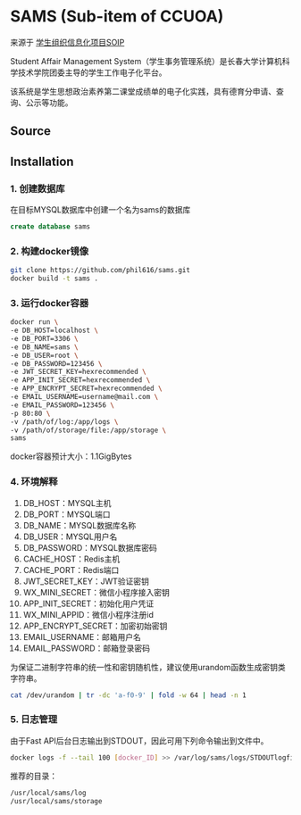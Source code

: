 # SAMS (Sub-item of CCUOA)

来源于 [学生组织信息化项目SOIP](https://github.com/ccujsj/soip)

Student Affair Management System（学生事务管理系统）是长春大学计算机科学技术学院团委主导的学生工作电子化平台。

该系统是学生思想政治素养第二课堂成绩单的电子化实践，具有德育分申请、查询、公示等功能。

## Source

## Installation

### 1. 创建数据库
在目标MYSQL数据库中创建一个名为sams的数据库

```sql
create database sams
```
### 2. 构建docker镜像
```bash
git clone https://github.com/phil616/sams.git
docker build -t sams .
```

### 3. 运行docker容器
```bash
docker run \
-e DB_HOST=localhost \
-e DB_PORT=3306 \
-e DB_NAME=sams \
-e DB_USER=root \
-e DB_PASSWORD=123456 \
-e JWT_SECRET_KEY=hexrecommended \
-e APP_INIT_SECRET=hexrecommended \
-e APP_ENCRYPT_SECRET=hexrecommended \
-e EMAIL_USERNAME=username@mail.com \
-e EMAIL_PASSWORD=123456 \
-p 80:80 \
-v /path/of/log:/app/logs \
-v /path/of/storage/file:/app/storage \
sams
```
docker容器预计大小：1.1GigBytes

### 4. 环境解释
1. DB_HOST：MYSQL主机
2. DB_PORT：MYSQL端口
3. DB_NAME：MYSQL数据库名称
4. DB_USER：MYSQL用户名
5. DB_PASSWORD：MYSQL数据库密码
6. CACHE_HOST：Redis主机
7. CACHE_PORT：Redis端口
8. JWT_SECRET_KEY：JWT验证密钥
9. WX_MINI_SECRET：微信小程序接入密钥
10. APP_INIT_SECRET：初始化用户凭证
11. WX_MINI_APPID：微信小程序注册id
12. APP_ENCRYPT_SECRET：加密初始密钥
13. EMAIL_USERNAME：邮箱用户名
14. EMAIL_PASSWORD：邮箱登录密码

为保证二进制字符串的统一性和密钥随机性，建议使用urandom函数生成密钥类字符串。

```bash
cat /dev/urandom | tr -dc 'a-f0-9' | fold -w 64 | head -n 1
```
### 5. 日志管理

由于Fast API后台日志输出到STDOUT，因此可用下列命令输出到文件中。
```bash
docker logs -f --tail 100 [docker_ID] >> /var/log/sams/logs/STDOUTlogfile.txt 2>&1 &
```
推荐的目录：
```bash
/usr/local/sams/log
/usr/local/sams/storage
```
